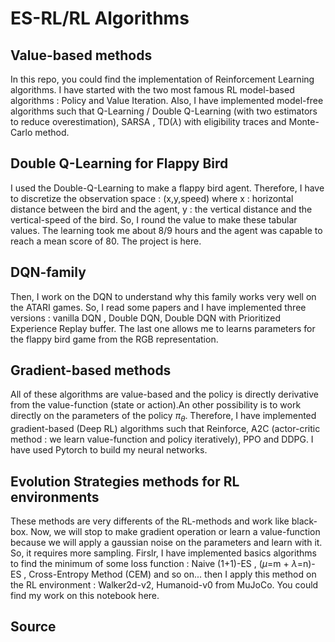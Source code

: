 # ES-RL/RL Algorithms

## Value-based methods
In this repo, you could find the implementation of Reinforcement Learning algorithms. I have started with the two most famous RL model-based algorithms : Policy and Value Iteration. Also, I have implemented model-free algorithms such that Q-Learning / Double Q-Learning (with two estimators to reduce overestimation), SARSA , TD($\lambda$) with eligibility traces and Monte-Carlo method.


## Double Q-Learning for Flappy Bird
I used the Double-Q-Learning to make a flappy bird agent. Therefore, I have to discretize the observation space : (x,y,speed)
where x : horizontal distance between the bird and the agent, y : the vertical distance and the vertical-speed of the bird.
So, I round the value to make these tabular values. The learning took me about 8/9 hours and the agent was capable to reach a mean score of 80. The project is here.

## DQN-family
Then, I work on the DQN to understand why this family works very well on the ATARI games. So, I read some papers and I have implemented three versions : vanilla DQN , Double DQN, Double DQN with Prioritized Experience Replay buffer. The last one allows me to learns parameters for the flappy bird game from the RGB representation.

## Gradient-based methods
All of these algorithms are value-based and the policy is directly derivative from the value-function (state or action).An other possibility is to work directly on the parameters of the policy $\pi_{\theta}$. Therefore, I have implemented gradient-based (Deep RL) algorithms such that Reinforce, A2C (actor-critic method : we learn value-function and policy iteratively), PPO and DDPG. I have used Pytorch to build my neural networks.

## Evolution Strategies methods for RL environments 

These methods are very differents of the RL-methods and work like black-box. Now, we will stop to make gradient operation or learn a value-function because we will apply a gaussian noise on the parameters and learn with it. So, it requires more sampling. Firslr, I have implemented basics algorithms to find the minimum of some loss function : Naive (1+1)-ES , ($\mu=$m + $\lambda=$n)-ES , Cross-Entropy Method (CEM) and so on... then I apply this method on the RL environment : Walker2d-v2, Humanoid-v0 from MuJoCo. You could find my work on this notebook here.

## Source

